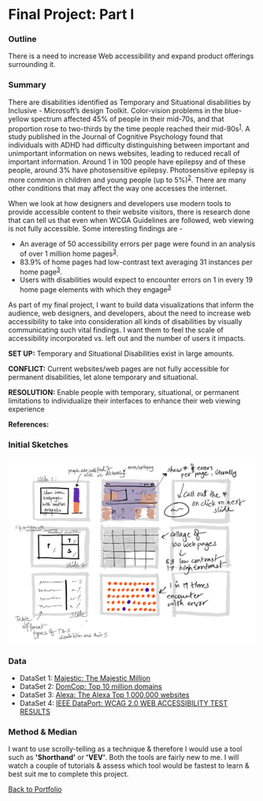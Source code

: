 # Final Project: Part I
### Outline

There is a need to increase Web accessibility and expand product offerings surrounding it.
### Summary

There are disabilities identified as Temporary and Situational disabilities by Inclusive - Microsoft’s design Toolkit. Color-vision problems in the blue-yellow spectrum affected 45% of people in their mid-70s, and that proportion rose to two-thirds by the time people reached their mid-90s<sup>[1]</sup>. A study published in the Journal of Cognitive Psychology found that individuals with ADHD had difficulty distinguishing between important and unimportant information on news websites, leading to reduced recall of important information. Around 1 in 100 people have epilepsy and of these people, around 3% have photosensitive epilepsy. Photosensitive epilepsy is more common in children and young people (up to 5%)<sup>[2]</sup>. There are many other conditions that may affect the way one accesses the internet.

When we look at how designers and developers use modern tools to provide accessible content to their website visitors, there is research done that can tell us that even when WCGA Guidelines are followed, web viewing is not fully accessible. Some interesting findings are - 

* An average of 50 accessibility errors per page were found in an analysis of over 1 million home pages<sup>[3]</sup>.
* 83.9% of home pages had low-contrast text averaging 31 instances per home page<sup>[3]</sup>.
* Users with disabilities would expect to encounter errors on 1 in every 19 home page elements with which they engage<sup>[3]</sup>

As part of my final project, I want to build data visualizations that inform the audience, web designers, and developers, about the need to increase web accessibility to take into consideration all kinds of disabilities by visually communicating such vital findings. I want them to feel the scale of accessibility incorporated vs. left out and the number of users it impacts. 

**SET UP:** Temporary and Situational Disabilities exist in large amounts.

**CONFLICT:** Current websites/web pages are not fully accessible for permanent disabilities, let alone temporary and situational. 

**RESOLUTION:** Enable people with temporary, situational, or permanent limitations to individualize their interfaces to enhance their web viewing experience

**References:**

[1]: [Webmd](https://www.webmd.com/healthy-aging/staying-healthy#:~:text=Color%2Dvision%20problems%20in%20the,with%20the%20red%2Dgreen%20spectrum)

[2]: [Epilepsysociety](https://epilepsysociety.org.uk/about-epilepsy/epileptic-seizures/seizure-triggers/photosensitive-epilepsy)

[3]: [Webaim](https://webaim.org/projects/million/)


### Initial Sketches
![InitialSketch](InitialSketch.jpg)

### Data
- DataSet 1: [Majestic: The Majestic Million](https://majestic.com/reports/majestic-million)
- DataSet 2: [DomCop: Top 10 million domains](https://www.domcop.com/top-10-million-domains)
- DataSet 3: [Alexa: The Alexa Top 1,000,000 websites](Alexa.com/topsites)
- DataSet 4: [IEEE DataPort: WCAG 2.0 WEB ACCESSIBILITY TEST RESULTS](https://ieee-dataport.org/documents/wcag-20-web-accessibility-test-results#files)

### Method & Median
I want to use scrolly-telling as a technique & therefore I would use a tool such as **'Shorthand'** or **'VEV'**.  Both the tools are fairly new to me.  I will watch a couple of tutorials & assess which tool would be fastest to learn & best suit me to complete this project.


[Back to Portfolio](https://misarip.github.io/Mish_Portfolio/)
